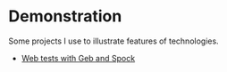 Demonstration
=============

Some projects I use to illustrate features of technologies.

* [Web tests with Geb and Spock](geb-spock-demo)
